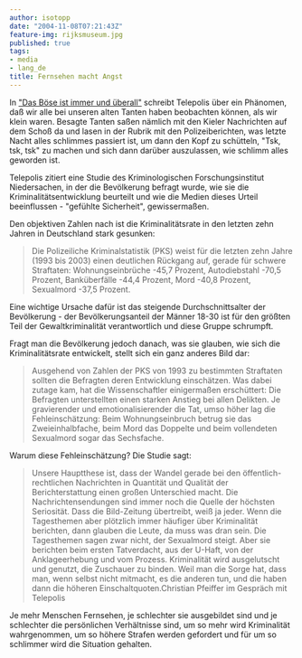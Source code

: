 ```yaml
---
author: isotopp
date: "2004-11-08T07:21:43Z"
feature-img: rijksmuseum.jpg
published: true
tags:
- media
- lang_de
title: Fernsehen macht Angst
---
```

In ["Das Böse ist immer und überall"](http://www.heise.de/tp/deutsch/inhalt/co/18724/1.html) schreibt Telepolis über ein Phänomen, daß wir alle bei unseren alten Tanten haben beobachten können, als wir klein waren. Besagte Tanten saßen nämlich mit den Kieler Nachrichten auf dem Schoß da und lasen in der Rubrik mit den Polizeiberichten, was letzte Nacht alles schlimmes passiert ist, um dann den Kopf zu schütteln, "Tsk, tsk, tsk" zu machen und sich dann darüber auszulassen, wie schlimm alles geworden ist.

Telepolis zitiert eine Studie des Kriminologischen Forschungsinstitut Niedersachen, in der die Bevölkerung befragt wurde, wie sie die Kriminalitätsentwicklung beurteilt und wie die Medien dieses Urteil beeinflussen - "gefühlte Sicherheit", gewissermaßen.

Den objektiven Zahlen nach ist die Kriminalitätsrate in den letzten zehn Jahren in Deutschland stark gesunken:

>  Die Polizeiliche Kriminalstatistik (PKS) weist für die letzten zehn Jahre (1993 bis 2003) einen deutlichen Rückgang auf, gerade für schwere Straftaten: Wohnungseinbrüche -45,7 Prozent, Autodiebstahl -70,5 Prozent, Banküberfälle -44,4 Prozent, Mord -40,8 Prozent, Sexualmord -37,5 Prozent.

Eine wichtige Ursache dafür ist das steigende Durchschnittsalter der Bevölkerung - der Bevölkerungsanteil der Männer 18-30 ist für den größten Teil der Gewaltkriminalität verantwortlich und diese Gruppe schrumpft.

Fragt man die Bevölkerung jedoch danach, was sie glauben, wie sich die Kriminalitätsrate entwickelt, stellt sich ein ganz anderes Bild dar:

> Ausgehend von Zahlen der PKS von 1993 zu bestimmten Straftaten sollten die Befragten deren Entwicklung einschätzen. Was dabei zutage kam, hat die Wissenschaftler einigermaßen erschüttert: Die Befragten unterstellten einen starken Anstieg bei allen Delikten. Je gravierender und emotionalisierender die Tat, umso höher lag die Fehleinschätzung: Beim Wohnungseinbruch betrug sie das Zweieinhalbfache, beim Mord das Doppelte und beim vollendeten Sexualmord sogar das Sechsfache.

Warum diese Fehleinschätzung? Die Studie sagt:

>  Unsere Hauptthese ist, dass der Wandel gerade bei den öffentlich-rechtlichen Nachrichten in Quantität und Qualität der Berichterstattung einen großen Unterschied macht. Die Nachrichtensendungen sind immer noch die Quelle der höchsten Seriosität. Dass die Bild-Zeitung übertreibt, weiß ja jeder. Wenn die Tagesthemen aber plötzlich immer häufiger über Kriminalität berichten, dann glauben die Leute, da muss was dran sein. Die Tagesthemen sagen zwar nicht, der Sexualmord steigt. Aber sie berichten beim ersten Tatverdacht, aus der U-Haft, von der Anklageerhebung und vom Prozess. Kriminalität wird ausgelutscht und genutzt, die Zuschauer zu binden. Weil man die Sorge hat, dass man, wenn selbst nicht mitmacht, es die anderen tun, und die haben dann die höheren Einschaltquoten.Christian Pfeiffer im Gespräch mit Telepolis

Je mehr Menschen Fernsehen, je schlechter sie ausgebildet sind und je schlechter die persönlichen Verhältnisse sind, um so mehr wird Kriminalität wahrgenommen, um so höhere Strafen werden gefordert und für um so schlimmer wird die Situation gehalten.
